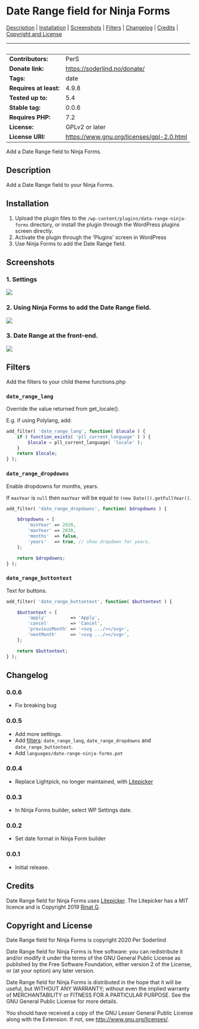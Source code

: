 # Date Range field for Ninja Forms
[Description](#description) | [Installation](#nstallation) | [Screenshots](#screenshots) | [Filters](#filters) | [Changelog](#changelog) | [Credits](#credits) | [Copyright and License](#copyright-and-license)



&nbsp; | &nbsp;
------------ | -------------
**Contributors:** | PerS
**Donate link:** | https://soderlind.no/donate/
**Tags:** | date
**Requires at least:** | 4.9.8
**Tested up to:** | 5.4
**Stable tag:** | 0.0.6
**Requires PHP:** | 7.2
**License:** | GPLv2 or later
**License URI:** | https://www.gnu.org/licenses/gpl-2.0.html

Add a Date Range field to Ninja Forms.


## Description

Add a Date Range field to your Ninja Forms.


## Installation

1. Upload the plugin files to the `/wp-content/plugins/data-range-ninja-forms` directory, or install the plugin through the WordPress plugins screen directly.
1. Activate the plugin through the 'Plugins' screen in WordPress
1. Use Ninja Forms to add the Date Range field.


## Screenshots

### 1. Settings
<img src="assets/screenshot-1.png" />

### 2. Using Ninja Forms to add the Date Range field.
<img src="assets/screenshot-2.gif" />

### 3. Date Range at the front-end.
<img src="assets/screenshot-3.gif" />

## Filters

Add the filters to your child theme functions.php

### `date_range_lang`

Override the value returned from get_locale().

E.g. if using Polylang, add:

```php
add_filter( 'date_range_lang', function( $locale ) {
	if ( function_exists( 'pll_current_language' ) ) {
		$locale = pll_current_language( 'locale' );
	}
	return $locale;
} );
```

### `date_range_dropdowns`

Enable dropdowns for months, years.

If `maxYear` is `null` then `maxYear` will be equal to `(new Date()).getFullYear()`.

```php
add_filter( 'date_range_dropdowns', function( $dropdowns ) {

	$dropdowns = [
		'minYear' => 2020,
		'maxYear' => 2030,
		'months'  => false,
		'years'   => true, // show dropdown for years.
	];

	return $dropdowns;
} );
```

### `date_range_buttontext`

Text for buttons.

```php
add_filter( 'date_range_buttontext', function( $buttontext ) {

	$buttontext = [
		'apply'         => 'Apply',
		'cancel'        => 'Cancel',
		'previousMonth' => '<svg .../></svg>',
		'nextMonth'     => '<svg .../></svg>',
	];

	return $buttontext;
} );
```

## Changelog

### 0.0.6

* Fix breaking bug

### 0.0.5

* Add more settings.
* Add [filters](#filters): `date_range_lang`, `date_range_dropdowns` and `date_range_buttontext`.
* Add `languages/date-range-ninja-forms.pot`


### 0.0.4

* Replace Lightpick, no longer maintained, with [Litepicker](https://github.com/wakirin/Litepicker)


### 0.0.3

* In Ninja Forms builder, select WP Settings date.

### 0.0.2

* Set date format in Ninja Form builder

### 0.0.1

* Initial release.


## Credits

Date Range field for Ninja Forms uses [Litepicker](https://github.com/wakirin/Litepicker). The Litepicker has a MIT licence and is Copyright 2019 [Rinat G](https://github.com/wakirin/).

## Copyright and License

Date Range field for Ninja Forms is copyright 2020 Per Soderlind

Date Range field for Ninja Forms is free software: you can redistribute it and/or modify it under the terms of the GNU General Public License as published by the Free Software Foundation, either version 2 of the License, or (at your option) any later version.

Date Range field for Ninja Forms is distributed in the hope that it will be useful, but WITHOUT ANY WARRANTY; without even the implied warranty of MERCHANTABILITY or FITNESS FOR A PARTICULAR PURPOSE. See the GNU General Public License for more details.

You should have received a copy of the GNU Lesser General Public License along with the Extension. If not, see http://www.gnu.org/licenses/.
